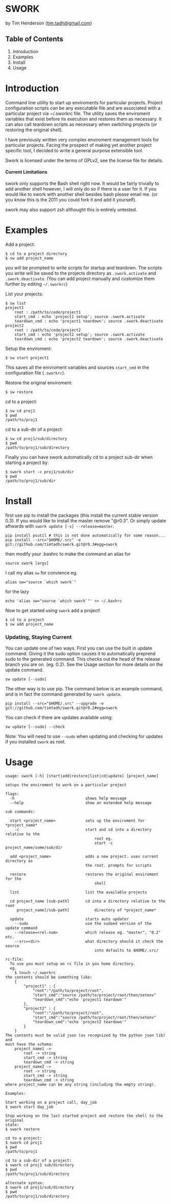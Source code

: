 SWORK
=====

by Tim Henderson (tim.tadh@gmail.com)

## Table of Contents

1. Introduction
2. Examples
3. Install
4. Usage

Introduction
============

Command line utility to start up enviroments for particular projects. Project
configuration scripts can be any executable file and are associated with a
particular project via ~/.sworkrc file. The utility saves the enviroment
variables that exist before its execution and restores them as necessary. It can
also call teardown scripts as necessary when switching projects (or restoring
the original shell).

I have previously written very complex enviroment management tools for
particular projects.  Facing the prospect of making yet another project specific
tool, I decided to write a general purpose extensible tool.

Swork is licensed under the terms of GPLv2, see the license file for details.

#### Current Limitations

swork only supports the Bash shell right now. It would be fairly trivially to
add another shell however, I will only do so if there is a user for it. If you
would like to swork with another shell besides bash please email me. (or you
know this is the 2011 you could fork it and add it yourself).

swork may also support zsh althought this is entirely untested.

Examples
========

Add a project:

    $ cd to a project directory
    $ sw add project_name
    
you will be prompted to write scripts for startup and teardown. The scripts you
write will be saved to the projects directory as `.swork.activate` and
`.swork.deactivate`. (You can add project manually and customize them further by
editing `~/.sworkrc`)

List your projects:

    $ sw list
    project1
        root : /path/to/code/project1
        start_cmd : echo 'project1 setup'; source .swork.activate
        teardown_cmd : echo 'project1 teardown'; source .swork.deactivate
    project2
        root : /path/to/code/project2
        start_cmd : echo 'project2 setup'; source .swork.activate
        teardown_cmd : echo 'project2 teardown'; source .swork.deactivate

Setup the enviroment:

    $ sw start project1

This saves all the enivroment variables and sources `start_cmd` in the
configuration file (`.sworkrc`).

Restore the original enviroment:

    $ sw restore

cd to a project:

    $ sw cd proj1
    $ pwd
    /path/to/proj1

cd to a sub-dir of a project:

    $ sw cd proj1/sub/directory
    $ pwd
    /path/to/proj1/sub/directory

Finally you can have swork automatically cd to a project sub-dir when starting a
project by:

    $ swork start -c proj1/sub/dir
    $ pwd
    /path/to/proj1/sub/dir


Install
=======

first use pip to install the packages (this install the current stable version
0.3). If you would like to install the master remove "@r0.3". Or simply update
aftwards with `swork update [-s] --release=master`.

    pip install psutil # this is not done automatically for some reason...
    pip install --src="$HOME/.src" -e git://github.com/timtadh/swork.git@r0.3#egg=swork

then modify your .bashrc to make the command an alias for

    source swork [args]

I call my alias `sw` for convience eg.

    alias sw="source `which swork`"

for the lazy

    echo 'alias sw="source `which swork`"' >> ~/.bashrc

Now to get started using `swork` add a project!

    $ cd to a project
    $ sw add project_name

### Updating, Staying Current

You can update one of two ways. First you can use the built in update command.
Giving it the sudo option causes it to automatically preprend sudo to the
generated command. This checks out the head of the release branch you are on.
(eg. 0.2). See the Usage section for more details on the update command.

    sw update [--sudo]

The other way is to use pip. The command below is an example command, and is in
fact the command generated by `swork update`.

    pip install --src="$HOME/.src" --upgrade -e git://github.com/timtadh/swork.git@r0.2#egg=swork

You can check if there are updates available using:

    sw update [--sudo] --check

Note: You will need to use `--sudo` when updating and checking for updates if
you installed `swork` as root. 

Usage
=====

    usage: swork [-h] [start|add|restore|list|cd|update] [project_name]

    setups the enviroment to work on a particular project

    flags:
      -h                               shows help message
      --help                           show an extended help message

    sub commands:

      start <project_name>             sets up the enviroment for *project_name*
        -c                             start and cd into a directory relative to the
                                           root eg.
                                           start -c project_name/some/sub/dir

      add <project_name>               adds a new project. uses current directory as
                                       the root. prompts for scripts

      restore                          restores the original enviroment for the
                                           shell

      list                             list the available projects

      cd project_name [sub-path]       cd into a directory relative to the root
         project_name[/sub-path]           directory of *project_name*

      update                           starts auto updater
        --sudo                         use the sudoed version of the update command
        --release=<rel-num>            which release eg. "master", "0.2" etc.
        --src=<dir>                    what directory should it check the source
                                           into defaults to $HOME/.src/

    rc-file:
      To use you must setup an rc file in you home directory.
      eg.
        $ touch ~/.sworkrc
    the contents should be something like:
        {
            "project1" : {
                "root":"/path/to/project/root",
                "start_cmd":"source /path/to/project/root/then/setenv"
                "teardown_cmd":"echo 'project1 teardown'"
            },
            "project2" : {
                "root":"/path/to/project/root",
                "start_cmd":"source /path/to/project/root/then/setenv"
                "teardown_cmd":"echo 'project2 teardown'"
            }
        }
    The contents must be valid json (as recognized by the python json lib) and
    must have the schema:
        project_name1 ->
            root -> string
            start_cmd -> string
            teardown_cmd -> string
        project_name2 ->
            root -> string
            start_cmd -> string
            teardown_cmd -> string
    where project_name can be any string (including the empty string).

    Examples:

    Start working on a project call, day_job
    $ swork start day_job

    Stop working on the last started project and restore the shell to the original
    state:
    $ swork restore

    cd to a project:
    $ swork cd proj1
    $ pwd
    /path/to/proj1

    cd to a sub-dir of a project:
    $ swork cd proj1 sub/directory
    $ pwd
    /path/to/proj1/sub/directory

    alternate syntax:
    $ swork cd proj1/sub/directory
    $ pwd
    /path/to/proj1/sub/directory


